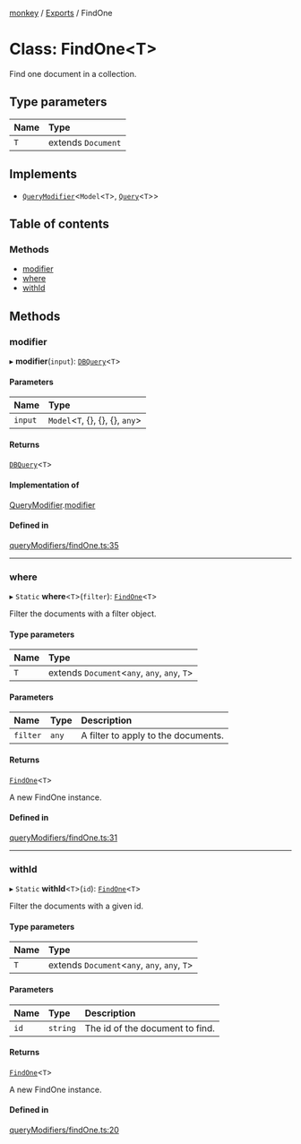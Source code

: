 [monkey](../README.md) / [Exports](../modules.md) / FindOne

# Class: FindOne<T\>

Find one document in a collection.

## Type parameters

| Name | Type |
| :------ | :------ |
| `T` | extends `Document` |

## Implements

- [`QueryModifier`](../interfaces/QueryModifier.md)<`Model`<`T`\>, [`Query`](../interfaces/Query.md)<`T`\>\>

## Table of contents

### Methods

- [modifier](FindOne.md#modifier)
- [where](FindOne.md#where)
- [withId](FindOne.md#withid)

## Methods

### modifier

▸ **modifier**(`input`): [`DBQuery`](DBQuery.md)<`T`\>

#### Parameters

| Name | Type |
| :------ | :------ |
| `input` | `Model`<`T`, {}, {}, {}, `any`\> |

#### Returns

[`DBQuery`](DBQuery.md)<`T`\>

#### Implementation of

[QueryModifier](../interfaces/QueryModifier.md).[modifier](../interfaces/QueryModifier.md#modifier)

#### Defined in

[queryModifiers/findOne.ts:35](https://github.com/bpisano/monkey/blob/e8932a5/src/queryModifiers/findOne.ts#L35)

___

### where

▸ `Static` **where**<`T`\>(`filter`): [`FindOne`](FindOne.md)<`T`\>

Filter the documents with a filter object.

#### Type parameters

| Name | Type |
| :------ | :------ |
| `T` | extends `Document`<`any`, `any`, `any`, `T`\> |

#### Parameters

| Name | Type | Description |
| :------ | :------ | :------ |
| `filter` | `any` | A filter to apply to the documents. |

#### Returns

[`FindOne`](FindOne.md)<`T`\>

A new FindOne instance.

#### Defined in

[queryModifiers/findOne.ts:31](https://github.com/bpisano/monkey/blob/e8932a5/src/queryModifiers/findOne.ts#L31)

___

### withId

▸ `Static` **withId**<`T`\>(`id`): [`FindOne`](FindOne.md)<`T`\>

Filter the documents with a given id.

#### Type parameters

| Name | Type |
| :------ | :------ |
| `T` | extends `Document`<`any`, `any`, `any`, `T`\> |

#### Parameters

| Name | Type | Description |
| :------ | :------ | :------ |
| `id` | `string` | The id of the document to find. |

#### Returns

[`FindOne`](FindOne.md)<`T`\>

A new FindOne instance.

#### Defined in

[queryModifiers/findOne.ts:20](https://github.com/bpisano/monkey/blob/e8932a5/src/queryModifiers/findOne.ts#L20)
